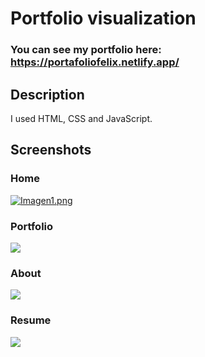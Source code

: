 # Portfolio visualization

### You can see my portfolio here: https://portafoliofelix.netlify.app/

## Description

I used HTML, CSS and JavaScript.

## Screenshots

### Home

[![Imagen1.png](https://i.postimg.cc/1t8vjBCD/Imagen1.png)](https://postimg.cc/bDj0Gxjv)

### Portfolio

![](img/readme_portfolio.png)

### About

![](img/readme_about)

### Resume

![](img/readme_resume)
